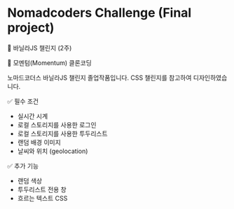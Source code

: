 # Nomadcoders Challenge (Final project)

📌 바닐라JS 챌린지 (2주)

📌 모멘텀(Momentum) 클론코딩

노마드코더스 바닐라JS 챌린지 졸업작품입니다. CSS 챌린지를 참고하여 디자인하였습니다.

✅ 필수 조건
- 실시간 시계
- 로컬 스토리지를 사용한 로그인
- 로컬 스토리지를 사용한 투두리스트
- 랜덤 배경 이미지
- 날씨와 위치 (geolocation)

✅ 추가 기능
- 랜덤 색상
- 투두리스트 전용 창
- 흐르는 텍스트 CSS
